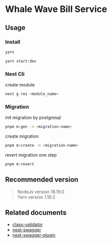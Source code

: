 # Whale Wave Bill Service

## Usage

### Install

```bash
yarn

yarn start:dev
```

### Nest Cli

create module

```bash
nest g res <module_name>
```

### Migration

init migration by postgresql

```bash
pnpm m:gen -n <migration-name>
```

create migration

```bash
pnpm m:create -n <migration-name>
```

revert migration one step

```bash
pnpm m:revert
```

## Recommended version

> NodeJs version 18.19.0  
> Yarn version 1.19.2

## Related documents

- [class-validator](https://github.com/typestack/class-validator)
- [nest-swagger](https://docs.nestjs.com/openapi/types-and-parameters#enums-schema)
- [nest-swagger-plugin](https://docs.nestjs.com/openapi/cli-pluginv)
